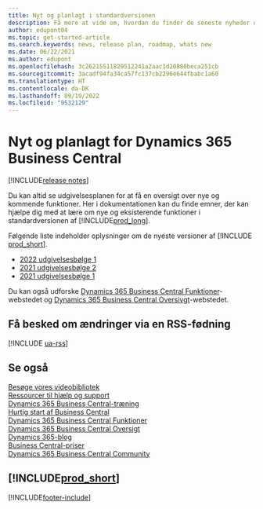 ```yaml
---
title: Nyt og planlagt i standardversionen
description: Få mere at vide om, hvordan du finder de seneste nyheder og opdateringer til nye og eksisterende funktioner i standardversionen af Business Central.
author: edupont04
ms.topic: get-started-article
ms.search.keywords: news, release plan, roadmap, whats new
ms.date: 06/22/2021
ms.author: edupont
ms.openlocfilehash: 3c26215511829512241a2aac1d20880beca251cb
ms.sourcegitcommit: 3acadf94fa34ca57fc137cb2296e644fbabc1a60
ms.translationtype: HT
ms.contentlocale: da-DK
ms.lasthandoff: 09/19/2022
ms.locfileid: "9532129"
---
```

# <a name="new-and-planned-for-dynamics-365-business-central"></a>Nyt og planlagt for Dynamics 365 Business Central

[!INCLUDE[release notes](includes/release-notes.md)]

Du kan altid se udgivelsesplanen for at få en oversigt over nye og kommende funktioner. Her i dokumentationen kan du finde emner, der kan hjælpe dig med at lære om nye og eksisterende funktioner i standardversionen af [!INCLUDE[prod_long](includes/prod_long.md)].  

Følgende liste indeholder oplysninger om de nyeste versioner af [!INCLUDE [prod_short](includes/prod_short.md)].  

* [2022 udgivelsesbølge 1](/dynamics365-release-plan/2022wave1/smb/dynamics365-business-central/planned-features)  
* [2021 udgivelsesbølge 2](/dynamics365-release-plan/2021wave2/smb/dynamics365-business-central/planned-features)  
* [2021 udgivelsesbølge 1](/dynamics365-release-plan/2021wave1/smb/dynamics365-business-central/planned-features)  

Du kan også udforske [Dynamics 365 Business Central Funktioner](https://dynamics.microsoft.com/business-central/capabilities/)-webstedet og [Dynamics 365 Business Central Oversivgt](https://dynamics.microsoft.com/roadmap/business-central/)-webstedet.  

## <a name="get-notified-about-changes-through-an-rss-feed"></a>Få besked om ændringer via en RSS-fødning

[!INCLUDE [ua-rss](includes/ua-rss.md)]

## <a name="see-also"></a>Se også

[Besøge vores videobibliotek](across-videos.md)  
[Ressourcer til hjælp og support](product-help-and-support.md)  
[Dynamics 365 Business Central-træning](/training/dynamics365/business-central?WT.mc_id=dyn365bc_landingpage-docs)  
[Hurtig start af Business Central](quick-start-business-central.md)  
[Dynamics 365 Business Central Funktioner](https://dynamics.microsoft.com/business-central/capabilities/)  
[Dynamics 365 Business Central Oversigt](https://dynamics.microsoft.com/roadmap/business-central/)  
[Dynamics 365-blog](https://cloudblogs.microsoft.com/dynamics365/it/product/business-central/)  
[Business Central-priser](https://dynamics.microsoft.com/business-central/overview/#pricing)  
[Dynamics 365 Business Central Community](https://community.dynamics.com/business/)

## [!INCLUDE[prod_short](includes/free_trial_md.md)]

[!INCLUDE[footer-include](includes/footer-banner.md)]
